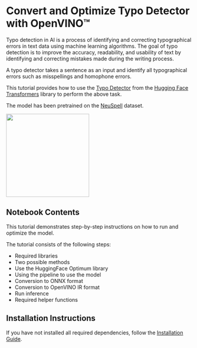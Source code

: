# Convert and Optimize Typo  Detector with OpenVINO™

Typo detection in AI is a process of identifying and correcting typographical errors in text data using machine learning algorithms. The goal of typo detection is to improve the accuracy, readability, and usability of text by identifying and correcting mistakes made during the writing process.

A typo detector takes a sentence as an input and identify all typographical errors such as misspellings and homophone errors.

This tutorial provides how to use the [Typo Detector](https://huggingface.co/m3hrdadfi/typo-detector-distilbert-en) from the [Hugging Face Transformers](https://huggingface.co/docs/transformers/index) library to perform the above task.

The model has been pretrained on the [NeuSpell](https://github.com/neuspell/neuspell) dataset.

<img src=https://user-images.githubusercontent.com/80534358/224564463-ee686386-f846-4b2b-91af-7163586014b7.png width=225>

## Notebook Contents

This tutorial demonstrates step-by-step instructions on how to run and optimize the model.

The tutorial consists of the following steps:
- Required libraries
- Two possible methods
- Use the HuggingFace Optimum library
- Using the pipeline to use the model
- Conversion to ONNX format
- Conversion to OpenVINO IR format
- Run inference
- Required helper functions

## Installation Instructions

If you have not installed all required dependencies, follow the [Installation Guide](../../README.md).
